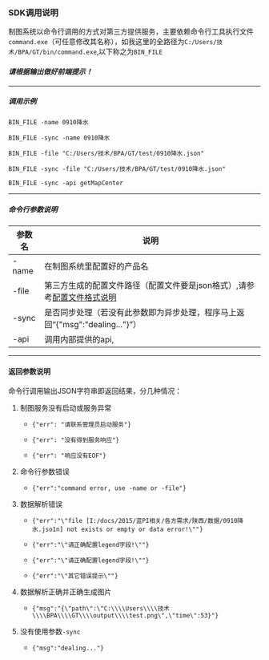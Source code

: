 ### SDK调用说明
制图系统以命令行调用的方式对第三方提供服务，主要依赖命令行工具执行文件`command.exe`（可任意修改其名称），如我这里的全路径为`C:/Users/技术/BPA/GT/bin/command.exe`,以下称之为`BIN_FILE`

#### *请根据输出做好前端提示！*

-------------------

##### 调用示例
`BIN_FILE -name 0910降水`

`BIN_FILE -sync -name 0910降水`

`BIN_FILE -file "C:/Users/技术/BPA/GT/test/0910降水.json"`

`BIN_FILE -sync -file "C:/Users/技术/BPA/GT/test/0910降水.json"`

`BIN_FILE -sync -api getMapCenter`

-------------------

##### 命令行参数说明

| 参数名 | 说明 |
|----|-----|
| -name | 在制图系统里配置好的产品名 |
| -file | 第三方生成的配置文件路径（配置文件要是json格式）,请参考[配置文件格式说明](./conf.md) |
| -sync | 是否同步处理（若没有此参数即为异步处理，程序马上返回“{"msg":"dealing..."}”） |
| -api | 调用内部提供的api,  |

-------------------

#### 返回参数说明
命令行调用输出JSON字符串即返回结果，分几种情况：
1. 制图服务没有启动或服务异常
	* `{"err": "请联系管理员启动服务"}`

	* `{"err": "没有得到服务响应"}`

	* `{"err": "响应没有EOF"}`

1. 命令行参数错误

	* `{"err":"command error, use -name or -file"}`

1. 数据解析错误

	* `{"err":"\"file [I:/docs/2015/蓝PI相关/各方需求/陕西/数据/0910降水.jso1n] not exists or empty or data error!\""}`

	* `{"err":"\"请正确配置legend字段!\""}`

	* `{"err":"\"请正确配置legend字段!\""}`

	* `{"err":"\"其它错误提示\""}`

1. 数据解析正确并正确生成图片
	* `{"msg":"{\"path\":\"C:\\\\Users\\\\技术\\\\BPA\\\\GT\\\\output\\\\test.png\",\"time\":53}"}`

1. 没有使用参数`-sync`
	* `{"msg":"dealing..."}`
